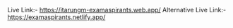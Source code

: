 
Live Link:- https://itarungm-examaspirants.web.app/
Alternative Live Link:- https://examaspirants.netlify.app/
